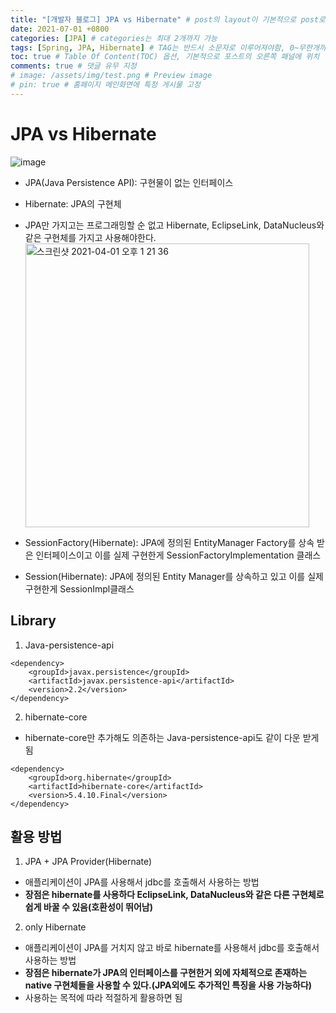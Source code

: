```yaml
---
title: "[개발자 블로그] JPA vs Hibernate" # post의 layout이 기본적으로 post로 설정되어있어서 Front Matter에 따로 layout변수를 만들어 주지 않아도 됨
date: 2021-07-01 +0800
categories: [JPA] # categories는 최대 2개까지 가능
tags: [Spring, JPA, Hibernate] # TAG는 반드시 소문자로 이루어져야함, 0~무한개까지 지정 가능
toc: true # Table Of Content(TOC) 옵션, 기본적으로 포스트의 오른쪽 패널에 위치
comments: true # 댓글 유무 지정
# image: /assets/img/test.png # Preview image
# pin: true # 홈페이지 메인화면에 특정 게시물 고정
---
```


# JPA vs Hibernate
![image](https://user-images.githubusercontent.com/44339530/113241981-cdf01d00-92ea-11eb-9bb7-108cc557ca17.png)<br>

- JPA(Java Persistence API): 구현물이 없는 인터페이스
- Hibernate: JPA의 구현체
- JPA만 가지고는 프로그래밍할 순 없고 Hibernate, EclipseLink, DataNucleus와 같은 구현체를 가지고 사용해야한다.<br>
<img width="454" alt="스크린샷 2021-04-01 오후 1 21 36" src="https://user-images.githubusercontent.com/44339530/113243035-317b4a00-92ed-11eb-8298-56f9ba4c48b7.png"><br>

- SessionFactory(Hibernate): JPA에 정의된 EntityManager Factory를 상속 받은 인터페이스이고 이를 실제 구현한게 SessionFactoryImplementation 클래스
- Session(Hibernate): JPA에 정의된 Entity Manager를 상속하고 있고 이를 실제 구현한게 SessionImpl클래스

## Library
1) Java-persistence-api

~~~
<dependency>
    <groupId>javax.persistence</groupId>
    <artifactId>javax.persistence-api</artifactId>
    <version>2.2</version>
</dependency>
~~~

2) hibernate-core
- hibernate-core만 추가해도 의존하는 Java-persistence-api도 같이 다운 받게됨

~~~
<dependency>
    <groupId>org.hibernate</groupId>
    <artifactId>hibernate-core</artifactId>
    <version>5.4.10.Final</version>
</dependency>
~~~

## 활용 방법
1) JPA + JPA Provider(Hibernate)
- 애플리케이션이 JPA를 사용해서 jdbc를 호출해서 사용하는 방법
- <b>장점은 hibernate를 사용하다 EclipseLink, DataNucleus와 같은 다른 구현체로 쉽게 바꿀 수 있음(호환성이 뛰어남)</b>

2) only Hibernate
- 애플리케이션이 JPA를 거치지 않고 바로 hibernate를 사용해서 jdbc를 호출해서 사용하는 방법
- <b>장점은 hibernate가 JPA의 인터페이스를 구현한거 외에 자체적으로 존재하는 native 구현체들을 사용할 수 있다.(JPA외에도 추가적인 특징을 사용 가능하다)</b>
- 사용하는 목적에 따라 적절하게 활용하면 됨